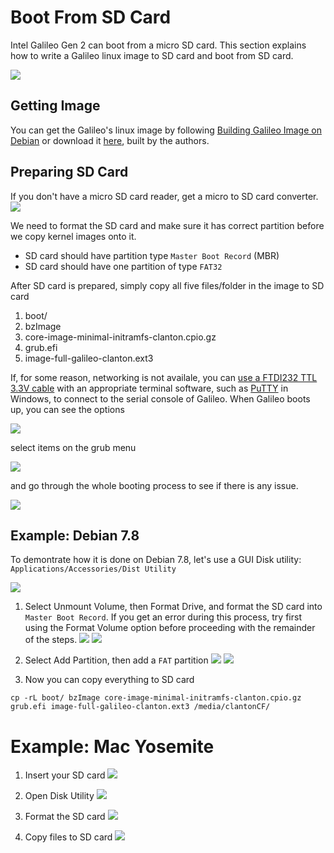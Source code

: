 # Boot From SD Card

Intel Galileo Gen 2 can boot from a micro SD card. This section explains how to write a Galileo linux image to SD card and boot from SD card.

![](sd3.png)

## Getting Image
You can get the Galileo's linux image by following [Building Galileo Image on Debian](building_galileo_image_from_debian.md) or download it [here](http://sourceforge.net/projects/ndn-in-one/files/image.tar.gz), built by the authors.

## Preparing SD Card
If you don't have a micro SD card reader, get a micro to SD card converter.
![](sd2.png)

We need to format the SD card and make sure it has correct partition before we copy kernel images onto it.
* SD card should have partition type `Master Boot Record` (MBR)
* SD card should have one partition of type `FAT32`

After SD card is prepared, simply copy all five files/folder in the image to SD card
1. boot/
2. bzImage
3. core-image-minimal-initramfs-clanton.cpio.gz
4. grub.efi
5. image-full-galileo-clanton.ext3

If, for some reason, networking is not availale, you can [use a FTDI232 TTL 3.3V cable](https://communities.intel.com/message/247258) with an appropriate terminal software, such as [PuTTY](http://www.putty.org/) in Windows, to connect to the serial console of Galileo. When Galileo boots up, you can see the options

![](fig4.4.01-boot.png)

select items on the grub menu

![](fig4.4.02-boot-menu.png)

and go through the whole booting process to see if there is any issue.

![](fig4.4.03-boot-finish.png)

## Example: Debian 7.8
To demontrate how it is done on Debian 7.8, let's use a GUI Disk utility: `Applications/Accessories/Dist Utility`

![](deb0.png)

1. Select Unmount Volume, then Format Drive, and format the SD card into `Master Boot Record`. If you get an error during this process, try first using the Format Volume option before proceeding with the remainder of the steps.
![](deb1.png)
![](deb2.png)

2. Select Add Partition, then add a `FAT` partition
![](deb3.png)
![](deb4.png)

3. Now you can copy everything to SD card
```
cp -rL boot/ bzImage core-image-minimal-initramfs-clanton.cpio.gz grub.efi image-full-galileo-clanton.ext3 /media/clantonCF/
```

# Example: Mac Yosemite
1. Insert your SD card
![](sd1.png)

2. Open Disk Utility
![](mac1.png)

3. Format the SD card
![](mac2.png)

4. Copy files to SD card
![](mac3.png)
